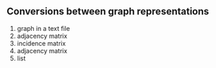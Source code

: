 ## Conversions between graph representations

1. graph in a text file
2. adjacency matrix
3. incidence matrix
4. adjacency matrix
5. list

